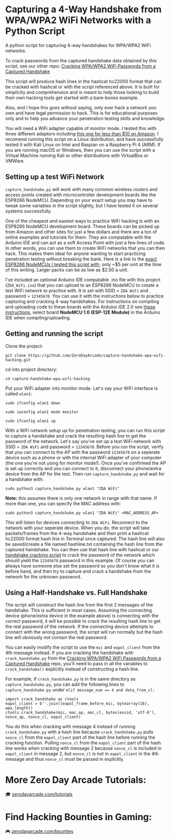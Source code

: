 # Capturing a 4-Way Handshake from WPA/WPA2 WiFi Networks with a Python Script
A python script for capturing 4-way handshakes for WPA/WPA2 WiFi networks.

To crack passwords from the captured handshake data obtained by this script, see our other repo:
<a href="https://github.com/ZeroDayArcade/cracking-wpa-with-handshake">Cracking WPA/WPA2 WiFi Passwords from a Captured Handshake</a>

This script will produce hash lines in the hashcat hc22000 format that can be cracked with hashcat or with the script referenced above. It is built for simplicity and comprehension and is meant to help those looking to build their own hacking tools get started with a bare-bones example.

Also, and I hope this goes without saying, only ever hack a network you own and have legal permission to hack. This is for educational purposes only and to help you advance your penetration testing skills and knowledge. 

You will need a WiFi adapter capable of monitor mode. I tested this with three different adaptors including <a href="https://www.amazon.com/GenBasic-Wireless-Network-Dongle-Adapter/dp/B0BNFKJPXS/">this one for less than $10 on Amazon</a>. I recomend running this script on a Linux distribution, and have successfully tested it with Kali Linux on Intel and Raspian on a Raspberry Pi 4 (ARM). If you are running macOS or Windows, then you can use the script with a Virtual Machine running Kali or other distributions with VirtualBox or VMWare. 

## Setting up a test WiFi Network

`capture_handshake.py` will work with many common wireless routers and access points created with microcontroller development boards like the ESP8266 NodeMCU. Depending on your exact setup you may have to tweak some variables in the script slightly, but I have tested it on several systems successfully.

One of the cheapest and easiest ways to practice WiFi hacking is with an ESP8266 NodeMCU development board. These boards can be picked up from Amazon and other sites for just a few dollars and there are a ton of online examples and tutorials for them. They are compatable with the Arduino IDE and can act as a soft Access Point with just a few lines of code. In other words, you can use them to create WiFi networks that you can then hack. This makes them ideal for anyone wanting to start practicing penetration testing without breaking the bank. Here is a link to the <a href="https://www.amazon.com/KeeYees-Internet-Development-Wireless-Compatible/dp/B07HF44GBT/">exact ESP8266 NodeMCUs I tested this script with</a>, only ~$5 per unit at the time of this writing. Larger packs can be as low as $2.50 a unit.

I've included an optional Arduino IDE compatable .ino file with this project (`ZDA_WiFi.ino`) that you can upload to an ESP8266 NodeMCU to create a test WiFi network to practice with. It is set with SSID = `ZDA WiFi` and password = `12345678`. You can use it with the instructions below to practice capturing and cracking 4-way handshakes. For instructions on compiling and uploading code to these boards with the Arduino IDE 2.0 see <a href="https://randomnerdtutorials.com/installing-esp8266-nodemcu-arduino-ide-2-0/">these instructions</a>, select board **NodeMCU 1.0 (ESP-12E Module)** in the Arduino IDE when compiling/uploading.

## Getting and running the script
Clone the project:
```
git clone https://github.com/ZeroDayArcade/capture-handshake-wpa-wifi-hacking.git
```
cd into project directory:
```
cd capture-handshake-wpa-wifi-hacking
```
Put your WiFi adapter into monitor mode. Let's say your WiFi interface is called `wlan1`:
```
sudo ifconfig wlan1 down
```
```
sudo iwconfig wlan1 mode monitor
```
```
sudo ifconfig wlan1 up
```
With a WiFi network setup up for penetration testing, you can run this script to capture a handshake and crack the resulting hash line to get the password of the network. Let's say you've set up a test WiFi network with SSID = `ZDA WiFi` and password = `12345678`. Before you run the script, verify that you can connect to the AP with the password `12345678` on a seperate device such as a phone or with the internal WiFi adapter of your computer (the one you're not using for monitor mode!). Once you've confirmed the AP is set up correctly and you can connect to it, disconnect your phone/extra device from the AP for the test. Then run `capture_handshake.py` and wait for a handshake with:
```
sudo python3 capture_handshake.py wlan1 "ZDA WiFi"
```
**Note:** this assumes there is only one network in range with that name. If more than one, you can specify the MAC address with:
```
sudo python3 capture_handshake.py wlan1 "ZDA WiFi" <MAC_ADDRESS_AP>
```
This will listen for devices connecting to `ZDA WiFi`. Reconnect to the network with your seperate device. When you do, the script will take packets/frames from the 4-way handshake and then print a hashcat hc22000 format hash line in Terminal once captured. The hash line will also be saved/create a file named hashline.txt containing the hash line from the captured handshake. You can then use that hash line with hashcat or our <a href="https://github.com/ZeroDayArcade/cracking-wpa-with-handshake">handshake cracking script</a> to crack the password of the network which should yield the `12345678` password in this example. Of course you can always have someone else set the password so you don't know what it is before hand, and then try to capture and crack a handshake from the network for the unknown password.

## Using a Half-Handshake vs. Full Handshake

The script will construct the hash line from the first 2 messages of the handshake. This is sufficient in most cases. Assuming the connecting device (phone/extra device in the example above) is connecting with the correct password, it will be possible to crack the resulting hash line to get the real password of the network. If the connecting device attempts to connect with the wrong password, the script will run normally but the hash line will obviously not contain the real password. 

You can easily modify the script to use the `mic` and `eapol_client` from the 4th message instead. If you are cracking the handshake with `crack_handshake.py` from the <a href="https://github.com/ZeroDayArcade/cracking-wpa-with-handshake">Cracking WPA/WPA2 WiFi Passwords from a Captured Handshake</a> repo, you'll need to pass in all the variables to `crack_handshake()` explicitly instead of constructing a hash line. 

For example, if `crack_handshake.py` is in the same directory as `capture_handshake.py`, you can add the following lines to `capture_handshake.py` under `elif message_num == 4 and data_from_cl:`
```
import crack_handshake as ctools
eapol_client = b''.join([eapol_frame_before_mic, bytearray(16), wpa_length])
ctools.crack_handshake(mic, mac_ap, mac_cl, bytes(essid, 'utf-8'), nonce_ap, nonce_cl, eapol_client)
```
You do this when cracking with message 4 instead of running `crack_handshake.py` with a hash line because `crack_handshake.py` pulls `nonce_cl` from the `eapol_client` part of the hash line before running the cracking function. Pulling `nonce_cl` from the `eapol_client` part of the hash line works when cracking with message 2 because `nonce_cl` is included in `eapol_client` in message 2, but `nonce_cl` is not in `eapol_client` in the 4th message and thus `nonce_cl` must be passed in explicitly.
<br/>

# More Zero Day Arcade Tutorials:
🎓  <a href="https://zerodayarcade.com/tutorials">zerodayarcade.com/tutorials</a> 

# Find Hacking Bounties in Gaming:
🎮  <a href="https://zerodayarcade.com/bounties">zerodayarcade.com/bounties</a>






